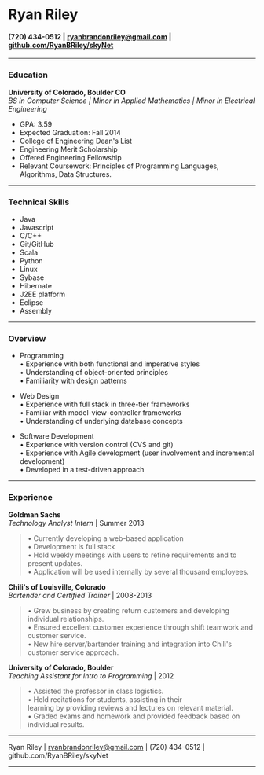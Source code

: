 # Ryan Riley

#### (720) 434-0512 | ryanbrandonriley@gmail.com | [github.com/RyanBRiley/skyNet](github.com/RyanBRiley/skyNet)
  


------

### Education

**University of Colorado, Boulder CO**
<br>*BS in Computer Science | Minor in Applied Mathematics | Minor in Electrical Engineering*

* GPA: 3.59
* Expected Graduation: Fall 2014
* College of Engineering Dean's List
* Engineering Merit Scholarship
* Offered Engineering Fellowship
* Relevant Coursework: Principles of Programming Languages, Algorithms, Data Structures. 

-------

### Technical Skills

* Java
* Javascript
* C/C++
* Git/GitHub
* Scala
* Python
* Linux
* Sybase 
* Hibernate
* J2EE platform
* Eclipse
* Assembly

------

### Overview 


* Programming<br>
    &bull; Experience with both functional and imperative styles<br>
    &bull; Understanding of object-oriented principles<br>
    &bull; Familiarity with design patterns

* Web Design<br>
    &bull; Experience with full stack in three-tier frameworks<br>
    &bull; Familiar with model-view-controller frameworks<br>
    &bull; Understanding of underlying database concepts 

* Software Development <br>
    &bull; Experience with version control (CVS and git)<br>
    &bull; Experience with Agile development (user involvement and incremental development) <br>
    &bull; Developed in a test-driven approach



------

### Experience

**Goldman Sachs** <br> *Technology Analyst Intern* | Summer 2013
>&bull; Currently developing a web-based application <br>
&bull; Development is full stack <br>
&bull; Hold weekly meetings with users to refine requirements and to present updates. <br>
&bull; Application will be used internally by several thousand employees. <br>

**Chili's of Louisville, Colorado** <br>
 *Bartender and Certified Trainer* | 2008-2013<br>
>&bull; Grew business by creating return customers and developing individual relationships. <br>
&bull; Ensured excellent customer experience through shift teamwork and customer service. <br>
&bull; New hire server/bartender training and integration into Chili's customer service approach.  

**University of Colorado, Boulder**<br>
 *Teaching Assistant for Intro to Programming* | 2012 <br>
>&bull; Assisted the professor in class logistics.<br>
&bull; Held recitations for students, assisting in their<br> learning by providing reviews and lectures on relevant material. <br>
&bull; Graded exams and homework and provided feedback based on individual results. 

------


Ryan Riley | [ryanbrandonriley@gmail.com](ryanbrandonriley@gmail.com) | (720) 434-0512 | github.com/RyanBRiley/skyNet

------

